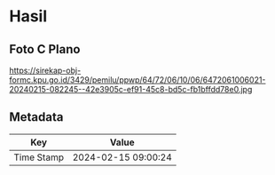 # Hasil

## Foto C Plano

https://sirekap-obj-formc.kpu.go.id/3429/pemilu/ppwp/64/72/06/10/06/6472061006021-20240215-082245--42e3905c-ef91-45c8-bd5c-fb1bffdd78e0.jpg


## Metadata

| Key        | Value               |
| ---------- | ------------------- |
| Time Stamp | 2024-02-15 09:00:24 |



